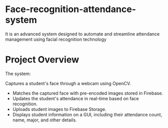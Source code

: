 # Face-recognition-attendance-system
It is an advanced system designed to automate and streamline attendance management using facial recognition technology

# Project Overview
The system:

Captures a student's face through a webcam using OpenCV.
- Matches the captured face with pre-encoded images stored in Firebase.
- Updates the student's attendance in real-time based on face recognition.
- Uploads student images to Firebase Storage.
- Displays student information on a GUI, including their attendance count, name, major, and other details.
